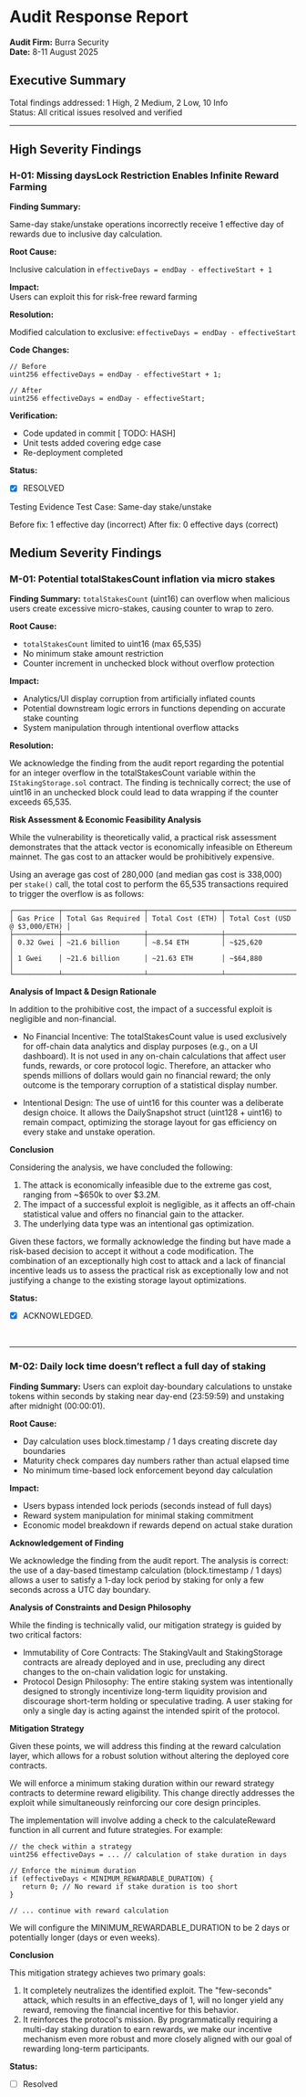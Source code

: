 # Audit Response Report

**Audit Firm:** Burra Security<br/>
**Date:** 8-11 August 2025

## Executive Summary

Total findings addressed: 1 High, 2 Medium, 2 Low, 10 Info <br/>
Status: All critical issues resolved and verified

---

## High Severity Findings

### H-01: Missing daysLock Restriction Enables Infinite Reward Farming

**Finding Summary:**

Same-day stake/unstake operations incorrectly receive 1 effective day of rewards due to inclusive day calculation.

**Root Cause:**

Inclusive calculation in `effectiveDays = endDay - effectiveStart + 1`

**Impact:**  
Users can exploit this for risk-free reward farming

**Resolution:**

Modified calculation to exclusive: `effectiveDays = endDay - effectiveStart`

**Code Changes:**

```solidity
// Before
uint256 effectiveDays = endDay - effectiveStart + 1;

// After
uint256 effectiveDays = endDay - effectiveStart;
```

**Verification:**

- Code updated in commit [ TODO: HASH]
- Unit tests added covering edge case
- Re-deployment completed

**Status:**

- [x] RESOLVED

Testing Evidence
Test Case: Same-day stake/unstake

Before fix: 1 effective day (incorrect)
After fix: 0 effective days (correct)

## Medium Severity Findings

### M-01: Potential totalStakesCount inflation via micro stakes

**Finding Summary:**
`totalStakesCount` (uint16) can overflow when malicious users create excessive micro-stakes, causing counter to wrap to zero.

**Root Cause:**

- `totalStakesCount` limited to uint16 (max 65,535)
- No minimum stake amount restriction
- Counter increment in unchecked block without overflow protection

**Impact:**

- Analytics/UI display corruption from artificially inflated counts
- Potential downstream logic errors in functions depending on accurate stake counting
- System manipulation through intentional overflow attacks

**Resolution:**

We acknowledge the finding from the audit report regarding the potential for an integer overflow in the totalStakesCount variable within the `IStakingStorage.sol` contract. The finding is technically correct; the use of uint16 in an unchecked block could lead to data wrapping if the counter exceeds 65,535.

**Risk Assessment & Economic Feasibility Analysis**

While the vulnerability is theoretically valid, a practical risk assessment demonstrates that the attack vector is economically infeasible on Ethereum
mainnet. The gas cost to an attacker would be prohibitively expensive.

Using an average gas cost of 280,000 (and median gas cost is 338,000) per `stake()` call, the total cost to perform the 65,535 transactions required to trigger the overflow is as
follows:

```
┌───────────┬────────────────────┬──────────────────┬───────────────────────────────┐
│ Gas Price │ Total Gas Required │ Total Cost (ETH) │ Total Cost (USD @ $3,000/ETH) │
├───────────┼────────────────────┼──────────────────┼───────────────────────────────┤
│ 0.32 Gwei │ ~21.6 billion      │ ~8.54 ETH        │ ~$25,620                      │
│ 1 Gwei    │ ~21.6 billion      │ ~21.63 ETH       │ ~$64,880                      │
└───────────┴────────────────────┴──────────────────┴───────────────────────────────┘
```

**Analysis of Impact & Design Rationale**

In addition to the prohibitive cost, the impact of a successful exploit is negligible and non-financial.

- No Financial Incentive: The totalStakesCount value is used exclusively for off-chain data analytics and display purposes (e.g., on a UI dashboard).
  It is not used in any on-chain calculations that affect user funds, rewards, or core protocol logic. Therefore, an attacker who spends millions of
  dollars would gain no financial reward; the only outcome is the temporary corruption of a statistical display number.

- Intentional Design: The use of uint16 for this counter was a deliberate design choice. It allows the DailySnapshot struct (uint128 + uint16) to
  remain compact, optimizing the storage layout for gas efficiency on every stake and unstake operation.

**Conclusion**

Considering the analysis, we have concluded the following:

1.  The attack is economically infeasible due to the extreme gas cost, ranging from ~$650k to over $3.2M.
2.  The impact of a successful exploit is negligible, as it affects an off-chain statistical value and offers no financial gain to the attacker.
3.  The underlying data type was an intentional gas optimization.

Given these factors, we formally acknowledge the finding but have made a risk-based decision to accept it without a code modification. The combination
of an exceptionally high cost to attack and a lack of financial incentive leads us to assess the practical risk as exceptionally low and not justifying a change to the existing storage layout optimizations.

**Status:**

- [x] ACKNOWLEDGED.

<br/><hr/>

### M-02: Daily lock time doesn’t reflect a full day of staking

**Finding Summary:**
Users can exploit day-boundary calculations to unstake tokens within seconds by staking near day-end (23:59:59) and unstaking after midnight (00:00:01).

**Root Cause:**

- Day calculation uses block.timestamp / 1 days creating discrete day boundaries
- Maturity check compares day numbers rather than actual elapsed time
- No minimum time-based lock enforcement beyond day calculation

**Impact:**

- Users bypass intended lock periods (seconds instead of full days)
- Reward system manipulation for minimal staking commitment
- Economic model breakdown if rewards depend on actual stake duration

**Acknowledgement of Finding**

We acknowledge the finding from the audit report. The analysis is correct: the use of a day-based timestamp calculation (block.timestamp / 1 days)
allows a user to satisfy a 1-day lock period by staking for only a few seconds across a UTC day boundary.

**Analysis of Constraints and Design Philosophy**

While the finding is technically valid, our mitigation strategy is guided by two critical factors:

- Immutability of Core Contracts: The StakingVault and StakingStorage contracts are already deployed and in use, precluding any direct changes to the
  on-chain validation logic for unstaking.
- Protocol Design Philosophy: The entire staking system was intentionally designed to strongly incentivize long-term liquidity provision and discourage
  short-term holding or speculative trading. A user staking for only a single day is acting against the intended spirit of the protocol.

**Mitigation Strategy**

Given these points, we will address this finding at the reward calculation layer, which allows for a robust solution without altering the deployed
core contracts.

We will enforce a minimum staking duration within our reward strategy contracts to determine reward eligibility. This change directly addresses the
exploit while simultaneously reinforcing our core design principles.

The implementation will involve adding a check to the calculateReward function in all current and future strategies. For example:

```
// the check within a strategy
uint256 effectiveDays = ... // calculation of stake duration in days

// Enforce the minimum duration
if (effectiveDays < MINIMUM_REWARDABLE_DURATION) {
   return 0; // No reward if stake duration is too short
}

// ... continue with reward calculation
```

We will configure the MINIMUM_REWARDABLE_DURATION to be 2 days or potentially longer (days or even weeks).

**Conclusion**

This mitigation strategy achieves two primary goals:

1.  It completely neutralizes the identified exploit. The "few-seconds" attack, which results in an effective_days of 1, will no longer yield any reward,
    removing the financial incentive for this behavior.
2.  It reinforces the protocol's mission. By programmatically requiring a multi-day staking duration to earn rewards, we make our incentive mechanism even
    more robust and more closely aligned with our goal of rewarding long-term participants.

**Status:**

- [ ] Resolved
